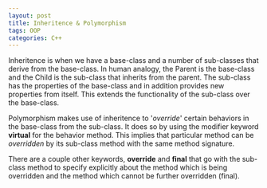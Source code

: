 ```yaml
---
layout: post
title: Inheritence & Polymorphism
tags: OOP
categories: C++
---
```


Inheritence is when we have a base-class and a number of sub-classes that derive from the base-class.
In human analogy, the Parent is the base-class and the Child is the sub-class that inherits from the parent.
The sub-class has the properties of the base-class and in addition provides new properties from itself.
This extends the functionality of the sub-class over the base-class.

Polymorphism makes use of inheritence to '*override*' certain behaviors in the base-class from the sub-class.
It does so by using the modifier keyword **virtual** for the behavior method. This implies that particular method can be *overridden* 
by its sub-class method with the same method signature.

There are a couple other keywords, **override** and **final** that go with the sub-class method to specify explicitly about the method 
which is being overridden and the method which cannot be further overridden (final).
